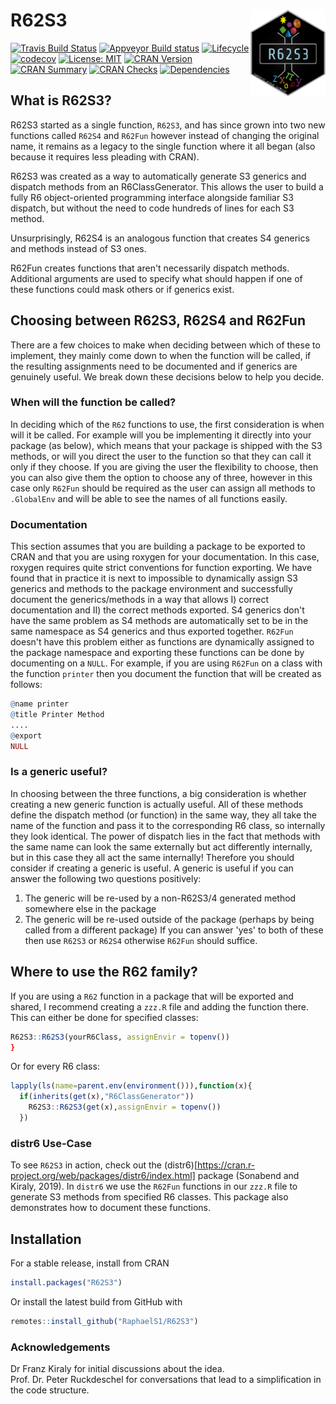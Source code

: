 # R62S3 <img src="man/figures/logo.png" align="right" alt="" width="120" />

[![Travis Build Status](https://travis-ci.com/RaphaelS1/R62S3.svg?branch=master)](https://travis-ci.com/RaphaelS1/R62S3)
[![Appveyor Build status](https://ci.appveyor.com/api/projects/status/olstl9l368ofl5el?svg=true)](https://ci.appveyor.com/project/RaphaelS1/r62s3)
[![Lifecycle](https://img.shields.io/badge/lifecycle-stable-brightgreen.svg)](https://img.shields.io/badge/lifecycle-stable-brightgreen.svg)
[![codecov](https://codecov.io/gh/RaphaelS1/R62S3/branch/master/graph/badge.svg)](https://codecov.io/gh/RaphaelS1/R62S3/branch/master/graph/badge.svg)
[![License: MIT](https://img.shields.io/badge/License-MIT-yellow.svg)](https://opensource.org/licenses/MIT)
[![CRAN Version](http://www.r-pkg.org/badges/version-ago/R62S3)](http://www.r-pkg.org/badges/version/R62S3)
[![CRAN Summary](http://cranlogs.r-pkg.org/badges/grand-total/R62S3)](http://cranlogs.r-pkg.org/badges/grand-total/R62S3)
[![CRAN Checks](https://cranchecks.info/badges/summary/R62S3)](https://cran.r-project.org/web/checks/check_results_R62S3.html)
[![Dependencies](https://tinyverse.netlify.com/badge/R62S3)](https://CRAN.R-project.org/package=R62S3)

## What is R62S3?

R62S3 started as a single function, `R62S3`, and has since grown into two new functions called `R62S4` and `R62Fun` however instead of changing the original name, it remains as a legacy to the single function where it all began (also because it requires less pleading with CRAN).

R62S3 was created as a way to automatically generate S3 generics and dispatch methods from an R6ClassGenerator. This allows the user to build a fully R6 object-oriented programming interface alongside familiar S3 dispatch, but without the need to code hundreds of lines for each S3 method.

Unsurprisingly, R62S4 is an analogous function that creates S4 generics and methods instead of S3 ones.

R62Fun creates functions that aren't necessarily dispatch methods. Additional arguments are used to specify what should happen if one of these functions could mask others or if generics exist.

## Choosing between R62S3, R62S4 and R62Fun

There are a few choices to make when deciding between which of these to implement, they mainly come down to when the function will be called, if the resulting assignments need to be documented and if generics are genuinely useful. We break down these decisions below to help you decide.

### When will the function be called?

In deciding which of the `R62` functions to use, the first consideration is when will it be called. For example will you be implementing it directly into your package (as below), which means that your package is shipped with the S3 methods, or will you direct the user to the function so that they can call it only if they choose. If you are giving the user the flexibility to choose, then you can also give them the option to choose any of three, however in this case only `R62Fun` should be required as the user can assign all methods to `.GlobalEnv` and will be able to see the names of all functions easily.

### Documentation

This section assumes that you are building a package to be exported to CRAN and that you are using roxygen for your documentation. In this case, roxygen requires quite strict conventions for function exporting. We have found that in practice it is next to impossible to dynamically assign S3 generics and methods to the package environment and successfully document the generics/methods in a way that allows I) correct documentation and II) the correct methods exported. S4 generics don't have the same problem as S4 methods are automatically set to be in the same namespace as S4 generics and thus exported together. `R62Fun` doesn't have this problem either as functions are dynamically assigned to the package namespace and exporting these functions can be done by documenting on a `NULL`. For example, if you are using `R62Fun` on a class with the function `printer` then you document the function that will be created as follows:

````R
@name printer
@title Printer Method
....
@export
NULL
````

### Is a generic useful?

In choosing between the three functions, a big consideration is whether creating a new generic function is actually useful. All of these methods define the dispatch method (or function) in the same way, they all take the name of the function and pass it to the corresponding R6 class, so internally they look identical. The power of dispatch lies in the fact that methods with the same name can look the same externally but act differently internally, but in this case they all act the same internally! Therefore you should consider if creating a generic is useful. A generic is useful if you can answer the following two questions positively:
1. The generic will be re-used by a non-R62S3/4 generated method somewhere else in the package
1. The generic will be re-used outside of the package (perhaps by being called from a different package)
If you can answer 'yes' to both of these then use `R62S3` or `R62S4` otherwise `R62Fun` should suffice.

## Where to use the R62 family?

If you are using a `R62` function in a package that will be exported and shared, I recommend creating a `zzz.R` file and adding the function there. This can either be done for specified classes:
````R
R62S3::R62S3(yourR6Class, assignEnvir = topenv())
}
````

Or for every R6 class:

````R
lapply(ls(name=parent.env(environment())),function(x){
  if(inherits(get(x),"R6ClassGenerator"))
    R62S3::R62S3(get(x),assignEnvir = topenv())
  })
````

### distr6 Use-Case

To see `R62S3` in action, check out the (distr6)[https://cran.r-project.org/web/packages/distr6/index.html] package (Sonabend and Kiraly, 2019). In `distr6` we use the `R62Fun` functions in our `zzz.R` file to generate S3 methods from specified R6 classes. This package also demonstrates how to document these functions.

## Installation

For a stable release, install from CRAN
````R
install.packages("R62S3")
````

Or install the latest build from GitHub with

````R
remotes::install_github("RaphaelS1/R62S3")
````

### Acknowledgements
Dr Franz Kiraly for initial discussions about the idea. <br>
Prof. Dr. Peter Ruckdeschel for conversations that lead to a simplification in the code structure.
